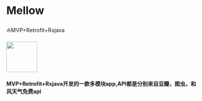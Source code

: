 # Mellow
⛵️MVP+Retrofit+Rxjava
<br/>
<br/>
<img src='https://github.com/student9128/Mellow/blob/HEAD/app/src/main/res/mipmap-anydpi-v26/ic_launcher.png' width=80 height=80/>
<br/>

#### MVP+Retrofit+Rxjava开发的一款多模块app,API都是分别来自豆瓣，图虫，和风天气免费api
